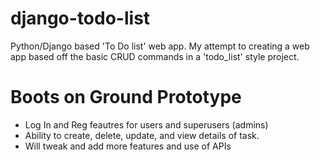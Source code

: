 # django-todo-list
Python/Django based 'To Do list' web app.
My attempt to creating a web app based off the basic CRUD commands in a 'todo_list' style project.
# Boots on Ground Prototype 
- Log In and Reg feautres for users and superusers (admins)
- Ability to create, delete, update, and view details of task.
- Will tweak and add more features and use of APIs
